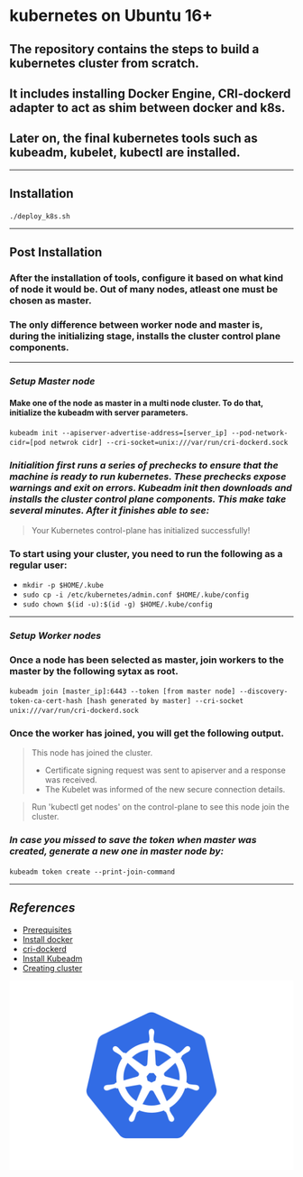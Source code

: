 # __kubernetes on Ubuntu 16+__
## The repository contains the steps to build a kubernetes cluster from scratch.
## It includes installing Docker Engine, CRI-dockerd adapter to act as shim between docker and k8s.
## Later on, the final kubernetes tools such as kubeadm, kubelet, kubectl are installed.

---
## __Installation__
`./deploy_k8s.sh`

---

## __Post Installation__

### After the installation of tools, configure it based on what kind of node it would be. Out of many nodes, atleast one must be chosen as master.
### The only difference between worker node and master is, during the initializing stage, installs the cluster control plane components.
---
### ***Setup Master node***

#### Make one of the node as master in a multi node cluster. To do that, initialize the kubeadm with server parameters.

`kubeadm init --apiserver-advertise-address=[server_ip] --pod-network-cidr=[pod netwrok cidr] --cri-socket=unix:///var/run/cri-dockerd.sock`
### _Initialition first runs a series of prechecks to ensure that the machine is ready to run kubernetes. These prechecks expose warnings and exit on errors. Kubeadm init then downloads and installs the cluster control plane components. This make take several minutes. After it finishes able to see:_

>  Your Kubernetes control-plane has initialized successfully!

### To start using your cluster, you need to run the following as a regular user:
 - `mkdir -p $HOME/.kube`
 - `sudo cp -i /etc/kubernetes/admin.conf $HOME/.kube/config`
 - `sudo chown $(id -u):$(id -g) $HOME/.kube/config`
---
### ***Setup Worker nodes***

### Once a node has been selected as master, join workers to the master by the following sytax as root.
`kubeadm join [master_ip]:6443 --token [from master node] --discovery-token-ca-cert-hash [hash generated by master] --cri-socket unix:///var/run/cri-dockerd.sock`

### Once the worker has joined, you will get the following output.
> This node has joined the cluster.
> * Certificate signing request was sent to apiserver and a response was received.
> * The Kubelet was informed of the new secure connection details.

> Run 'kubectl get nodes' on the control-plane to see this node join the cluster.

### _In case you missed to save the token when master was created, generate a new one in master node by:_
`kubeadm token create --print-join-command`

---

## _References_

- [Prerequisites](https://kubernetes.io/docs/setup/production-environment/container-runtimes/)
- [Install docker](https://docs.docker.com/engine/install/ubuntu/)
- [cri-dockerd](https://github.com/Mirantis/cri-dockerd)
- [Install Kubeadm](https://kubernetes.io/docs/setup/production-environment/tools/kubeadm/install-kubeadm/#check-required-ports)
- [Creating cluster](https://kubernetes.io/docs/setup/production-environment/tools/kubeadm/create-cluster-kubeadm/)

![Kubernetes logo](./ks.png "k8s")